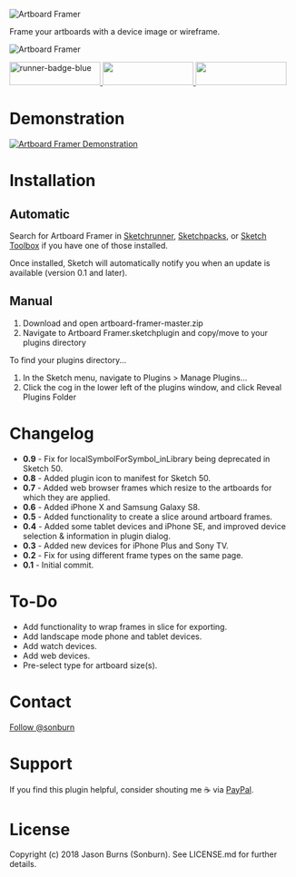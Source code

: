 ![Artboard Framer](https://raw.githubusercontent.com/sonburn/artboard-framer/master/logo.png)

Frame your artboards with a device image or wireframe.

![Artboard Framer](https://raw.githubusercontent.com/sonburn/artboard-framer/master/Screenshots/Artboard%20Framer.png)

<a href="http://bit.ly/SketchRunnerWebsite">
	<img width="160" height="41" src="http://bit.ly/RunnerBadgeBlue" alt="runner-badge-blue">
</a>

<a href="https://sketchpacks.com/sonburn/artboard-framer/install">
	<img width="160" height="41" src="http://sketchpacks-com.s3.amazonaws.com/assets/badges/sketchpacks-badge-install.png" >
</a>

<a href="https://www.paypal.me/sonburn">
	<img width="160" height="41" src="https://raw.githubusercontent.com/DWilliames/PDF-export-sketch-plugin/master/images/paypal-badge.png">
</a>

# Demonstration

[![Artboard Framer Demonstration](https://img.youtube.com/vi/e-USy4qAxCw/0.jpg)](https://www.youtube.com/watch?v=e-USy4qAxCw)

# Installation

## Automatic
Search for Artboard Framer in [Sketchrunner](http://sketchrunner.com/), [Sketchpacks](https://sketchpacks.com/), or [Sketch Toolbox](http://sketchtoolbox.com/) if you have one of those installed.

Once installed, Sketch will automatically notify you when an update is available (version 0.1 and later).

## Manual

1. Download and open artboard-framer-master.zip
2. Navigate to Artboard Framer.sketchplugin and copy/move to your plugins directory

To find your plugins directory...

1. In the Sketch menu, navigate to Plugins > Manage Plugins...
2. Click the cog in the lower left of the plugins window, and click Reveal Plugins Folder

# Changelog

* **0.9** - Fix for localSymbolForSymbol_inLibrary being deprecated in Sketch 50.
* **0.8** - Added plugin icon to manifest for Sketch 50.
* **0.7** - Added web browser frames which resize to the artboards for which they are applied.
* **0.6** - Added iPhone X and Samsung Galaxy S8.
* **0.5** - Added functionality to create a slice around artboard frames.
* **0.4** - Added some tablet devices and iPhone SE, and improved device selection & information in plugin dialog.
* **0.3** - Added new devices for iPhone Plus and Sony TV.
* **0.2** - Fix for using different frame types on the same page.
* **0.1** - Initial commit.

# To-Do

* Add functionality to wrap frames in slice for exporting.
* Add landscape mode phone and tablet devices.
* Add watch devices.
* Add web devices.
* Pre-select type for artboard size(s).

# Contact

<a class="twitter-follow-button" href="https://twitter.com/sonburn">Follow @sonburn</a>

# Support

If you find this plugin helpful, consider shouting me ☕️ via <a href="https://www.paypal.me/sonburn">PayPal</a>.

# License

Copyright (c) 2018 Jason Burns (Sonburn). See LICENSE.md for further details.
